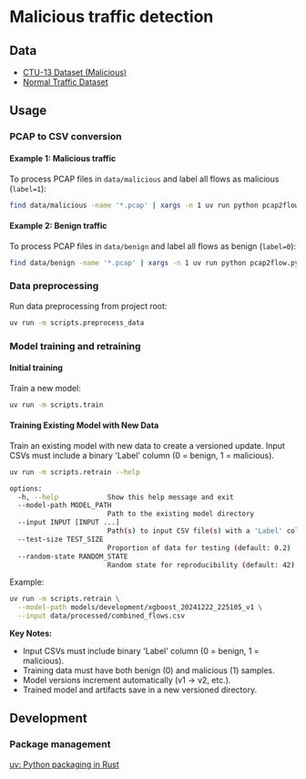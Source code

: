# Malicious traffic detection

## Data

- [CTU-13 Dataset (Malicious)](https://www.stratosphereips.org/datasets-ctu13)
- [Normal Traffic Dataset](https://www.stratosphereips.org/datasets-normal)

## Usage

### PCAP to CSV conversion

#### Example 1: Malicious traffic

To process PCAP files in `data/malicious` and label all flows as malicious (`label=1`):

```bash
find data/malicious -name '*.pcap' | xargs -n 1 uv run python pcap2flow.py 1
```

#### Example 2: Benign traffic

To process PCAP files in `data/benign` and label all flows as benign (`label=0`):

```bash
find data/benign -name '*.pcap' | xargs -n 1 uv run python pcap2flow.py 0
```

### Data preprocessing

Run data preprocessing from project root:

```sh
uv run -m scripts.preprocess_data
```

### Model training and retraining

#### Initial training

Train a new model:

```sh
uv run -m scripts.train
```

#### Training Existing Model with New Data

Train an existing model with new data to create a versioned update. Input CSVs must include a binary 'Label' column (0 = benign, 1 = malicious).

```sh
uv run -m scripts.retrain --help

options:
  -h, --help            Show this help message and exit
  --model-path MODEL_PATH
                        Path to the existing model directory
  --input INPUT [INPUT ...]
                        Path(s) to input CSV file(s) with a 'Label' column (0 or 1)
  --test-size TEST_SIZE
                        Proportion of data for testing (default: 0.2)
  --random-state RANDOM_STATE
                        Random state for reproducibility (default: 42)
```

Example:

```sh
uv run -m scripts.retrain \
  --model-path models/development/xgboost_20241222_225105_v1 \
  --input data/processed/combined_flows.csv
```

**Key Notes:**

- Input CSVs must include binary 'Label' column (0 = benign, 1 = malicious).
- Training data must have both benign (0) and malicious (1) samples.
- Model versions increment automatically (v1 → v2, etc.).
- Trained model and artifacts save in a new versioned directory.

## Development

### Package management

[uv: Python packaging in Rust](https://github.com/astral-sh/uv)
